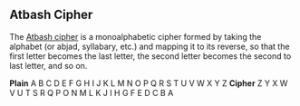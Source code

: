 ## **Atbash Cipher**
The [Atbash cipher](https://en.wikipedia.org/wiki/Atbash) is a monoalphabetic cipher formed by taking the alphabet (or abjad, syllabary, etc.) and mapping it to its reverse, so that the first letter becomes the last letter, the second letter becomes the second to last letter, and so on.

  __Plain__ 	A 	B 	C 	D 	E 	F 	G 	H 	I 	J 	K 	L 	M 	N 	O 	P 	Q 	R 	S 	T 	U 	V 	W 	X 	Y 	Z
__Cipher__ 	Z 	Y 	X 	W 	V 	U 	T 	S 	R 	Q 	P 	O 	N 	M 	L 	K 	J 	I 	H 	G 	F 	E 	D 	C 	B 	A
